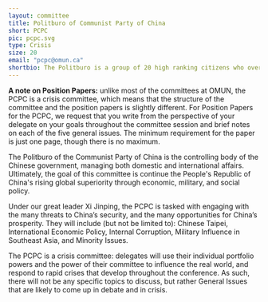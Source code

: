 ```yaml
---
layout: committee
title: Politburo of Communist Party of China
short: PCPC
pic: pcpc.svg
type: Crisis
size: 20
email: "pcpc@omun.ca"
shortbio: The Politburo is a group of 20 high ranking citizens who oversee the Communist Party of China and dictate party policies.
---
```


**A note on Position Papers:** unlike most of the committees at OMUN, the PCPC is a crisis committee, which means that the structure of the committee and the position papers is slightly different. For Position Papers for the PCPC, we request that you write from the perspective of your delegate on your goals throughout the committee session and brief notes on each of the five general issues. The minimum requirement for the paper is just one page, though there is no maximum.

The Politburo of the Communist Party of China is the controlling body of the Chinese government, managing both domestic and international affairs. Ultimately, the goal of this committee is continue the People's Republic of China's rising global superiority through economic, military, and social policy.

Under our great leader Xi Jinping, the PCPC is tasked with engaging with the many threats to China’s security, and the many opportunities for China’s prosperity. They will include (but not be limited to): Chinese Taipei, International Economic Policy, Internal Corruption, Military Influence in Southeast Asia, and Minority Issues.

The PCPC is a crisis committee: delegates will use their individual portfolio powers and the power of their committee to influence the real world, and respond to rapid crises that develop throughout the conference. As such, there will not be any specific topics to discuss, but rather General Issues that are likely to come up in debate and in crisis.
